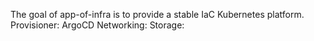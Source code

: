 The goal of app-of-infra is to provide a stable IaC Kubernetes platform.
Provisioner: ArgoCD
Networking:
Storage:
